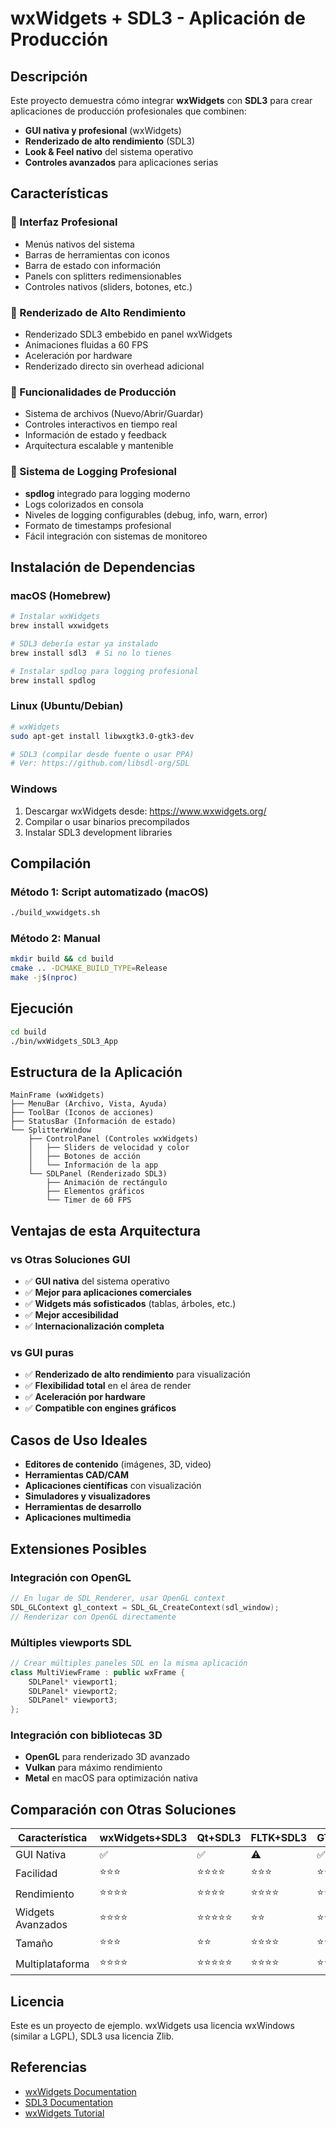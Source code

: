 # wxWidgets + SDL3 - Aplicación de Producción

## Descripción

Este proyecto demuestra cómo integrar **wxWidgets** con **SDL3** para crear aplicaciones de producción profesionales que combinen:

- **GUI nativa y profesional** (wxWidgets)
- **Renderizado de alto rendimiento** (SDL3)
- **Look & Feel nativo** del sistema operativo
- **Controles avanzados** para aplicaciones serias

## Características

### 🎨 Interfaz Profesional
- Menús nativos del sistema
- Barras de herramientas con iconos
- Barra de estado con información
- Panels con splitters redimensionables
- Controles nativos (sliders, botones, etc.)

### 🚀 Renderizado de Alto Rendimiento
- Renderizado SDL3 embebido en panel wxWidgets
- Animaciones fluidas a 60 FPS
- Aceleración por hardware
- Renderizado directo sin overhead adicional

### 💼 Funcionalidades de Producción
- Sistema de archivos (Nuevo/Abrir/Guardar)
- Controles interactivos en tiempo real
- Información de estado y feedback
- Arquitectura escalable y mantenible

### 📝 Sistema de Logging Profesional
- **spdlog** integrado para logging moderno
- Logs colorizados en consola
- Niveles de logging configurables (debug, info, warn, error)
- Formato de timestamps profesional
- Fácil integración con sistemas de monitoreo

## Instalación de Dependencias

### macOS (Homebrew)
```bash
# Instalar wxWidgets
brew install wxwidgets

# SDL3 debería estar ya instalado
brew install sdl3  # Si no lo tienes

# Instalar spdlog para logging profesional
brew install spdlog
```

### Linux (Ubuntu/Debian)
```bash
# wxWidgets
sudo apt-get install libwxgtk3.0-gtk3-dev

# SDL3 (compilar desde fuente o usar PPA)
# Ver: https://github.com/libsdl-org/SDL
```

### Windows
1. Descargar wxWidgets desde: https://www.wxwidgets.org/
2. Compilar o usar binarios precompilados
3. Instalar SDL3 development libraries

## Compilación

### Método 1: Script automatizado (macOS)
```bash
./build_wxwidgets.sh
```

### Método 2: Manual
```bash
mkdir build && cd build
cmake .. -DCMAKE_BUILD_TYPE=Release
make -j$(nproc)
```

## Ejecución

```bash
cd build
./bin/wxWidgets_SDL3_App
```

## Estructura de la Aplicación

```
MainFrame (wxWidgets)
├── MenuBar (Archivo, Vista, Ayuda)
├── ToolBar (Iconos de acciones)
├── StatusBar (Información de estado)
└── SplitterWindow
    ├── ControlPanel (Controles wxWidgets)
    │   ├── Sliders de velocidad y color
    │   ├── Botones de acción
    │   └── Información de la app
    └── SDLPanel (Renderizado SDL3)
        ├── Animación de rectángulo
        ├── Elementos gráficos
        └── Timer de 60 FPS
```

## Ventajas de esta Arquitectura

### vs Otras Soluciones GUI
- ✅ **GUI nativa** del sistema operativo
- ✅ **Mejor para aplicaciones comerciales**
- ✅ **Widgets más sofisticados** (tablas, árboles, etc.)
- ✅ **Mejor accesibilidad**
- ✅ **Internacionalización completa**

### vs GUI puras
- ✅ **Renderizado de alto rendimiento** para visualización
- ✅ **Flexibilidad total** en el área de render
- ✅ **Aceleración por hardware**
- ✅ **Compatible con engines gráficos**

## Casos de Uso Ideales

- **Editores de contenido** (imágenes, 3D, video)
- **Herramientas CAD/CAM**
- **Aplicaciones científicas** con visualización
- **Simuladores y visualizadores**
- **Herramientas de desarrollo**
- **Aplicaciones multimedia**

## Extensiones Posibles

### Integración con OpenGL
```cpp
// En lugar de SDL_Renderer, usar OpenGL context
SDL_GLContext gl_context = SDL_GL_CreateContext(sdl_window);
// Renderizar con OpenGL directamente
```

### Múltiples viewports SDL
```cpp
// Crear múltiples paneles SDL en la misma aplicación
class MultiViewFrame : public wxFrame {
    SDLPanel* viewport1;
    SDLPanel* viewport2;
    SDLPanel* viewport3;
};
```

### Integración con bibliotecas 3D
- **OpenGL** para renderizado 3D avanzado
- **Vulkan** para máximo rendimiento
- **Metal** en macOS para optimización nativa

## Comparación con Otras Soluciones

| Característica | wxWidgets+SDL3 | Qt+SDL3 | FLTK+SDL3 | GTK+SDL3 |
|----------------|----------------|---------|-----------|----------|
| GUI Nativa | ✅ | ✅ | ⚠️ | ✅ |
| Facilidad | ⭐⭐⭐ | ⭐⭐⭐⭐ | ⭐⭐⭐ | ⭐⭐⭐ |
| Rendimiento | ⭐⭐⭐⭐ | ⭐⭐⭐⭐ | ⭐⭐⭐⭐ | ⭐⭐⭐ |
| Widgets Avanzados | ⭐⭐⭐⭐ | ⭐⭐⭐⭐⭐ | ⭐⭐ | ⭐⭐⭐ |
| Tamaño | ⭐⭐⭐ | ⭐⭐ | ⭐⭐⭐⭐ | ⭐⭐⭐ |
| Multiplataforma | ⭐⭐⭐⭐ | ⭐⭐⭐⭐⭐ | ⭐⭐⭐⭐ | ⭐⭐⭐ |

## Licencia

Este es un proyecto de ejemplo. wxWidgets usa licencia wxWindows (similar a LGPL), SDL3 usa licencia Zlib.

## Referencias

- [wxWidgets Documentation](https://docs.wxwidgets.org/)
- [SDL3 Documentation](https://wiki.libsdl.org/SDL3/)
- [wxWidgets Tutorial](https://docs.wxwidgets.org/trunk/page_tutorials.html)
